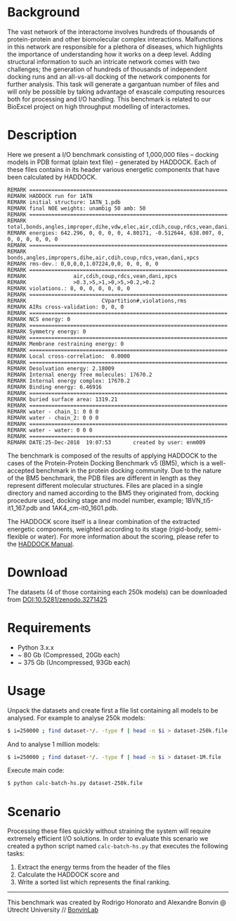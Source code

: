# Background
The vast network of the interactome involves hundreds of thousands of protein-protein and other biomolecular complex interactions. 
Malfunctions in this network are responsible for a plethora of diseases, which highlights the importance of understanding how it works on a deep level. 
Adding structural information to such an intricate network comes with two challenges; the generation of hundreds of thousands of independent docking runs and an all-vs-all docking of the network components for further analysis. 
This task will generate a gargantuan number of files and will only be possible by taking advantage of exascale computing resources both for processing and I/O handling. 
This benchmark is related to our BioExcel project on high throughput modelling of interactomes.

# Description

Here we present a I/O benchmark consisting of 1,000,000 files – docking models in PDB format (plain text file) - generated by HADDOCK.
Each of these files contains in its header various energetic components that have been calculated by HADDOCK. 

```REMARK FILENAME="1ATN_1061.pdb0"
REMARK ===============================================================
REMARK HADDOCK run for 1ATN
REMARK initial structure: 1ATN_1.pdb
REMARK final NOE weights: unambig 50 amb: 50
REMARK ===============================================================
REMARK            total,bonds,angles,improper,dihe,vdw,elec,air,cdih,coup,rdcs,vean,dani,xpcs,rg
REMARK energies: 642.296, 0, 0, 0, 0, 4.80171, -0.512644, 638.007, 0, 0, 0, 0, 0, 0, 0
REMARK ===============================================================
REMARK            bonds,angles,impropers,dihe,air,cdih,coup,rdcs,vean,dani,xpcs
REMARK rms-dev.: 0,0,0,0,1.07224,0,0, 0, 0, 0, 0
REMARK ===============================================================
REMARK               air,cdih,coup,rdcs,vean,dani,xpcs
REMARK               >0.3,>5,>1,>0,>5,>0.2,>0.2
REMARK violations.: 8, 0, 0, 0, 0, 0, 0
REMARK ===============================================================
REMARK                        CVpartition#,violations,rms
REMARK AIRs cross-validation: 0, 0, 0
REMARK ===============================================================
REMARK NCS energy: 0
REMARK ===============================================================
REMARK Symmetry energy: 0
REMARK ===============================================================
REMARK Membrane restraining energy: 0
REMARK ===============================================================
REMARK Local cross-correlation:  0.0000
REMARK ===============================================================
REMARK Desolvation energy: 2.18009
REMARK Internal energy free molecules: 17670.2
REMARK Internal energy complex: 17670.2
REMARK Binding energy: 6.46916
REMARK ===============================================================
REMARK buried surface area: 1319.21
REMARK ===============================================================
REMARK water - chain_1: 0 0 0
REMARK water - chain_2: 0 0 0
REMARK ===============================================================
REMARK water - water: 0 0 0
REMARK ===============================================================
REMARK DATE:25-Dec-2018  19:07:53       created by user: enm009
```

The benchmark is composed of the results of applying HADDOCK to the cases of the Protein-Protein Docking Benchmark v5 (BM5), which is a well-accepted benchmark in the protein docking community.   Due to the nature of the BM5 benchmark, the PDB files are different in length as they represent different molecular structures.  Files are placed in a single directory and named according to the BM5 they originated from, docking procedure used, docking stage and model number, example; 1BVN_ti5-it1_167.pdb and 1AK4_cm-it0_1601.pdb.

The HADDOCK score itself is a linear combination of the extracted energetic components, weighted according to its stage (rigid-body, semi-flexible or water).
For more information about the scoring, please refer to the [HADDOCK Manual](http://www.bonvinlab.org/software/haddock2.2/scoring/).

# Download

The datasets (4 of those containing each 250k models) can be downloaded from [DOI:10.5281/zenodo.3271425](https://zenodo.org/record/3271425)

# Requirements

* Python 3.x.x
* ~ 80 Gb (Compressed, 20Gb each)
* ~ 375 Gb (Uncompressed, 93Gb each)

# Usage

Unpack the datasets and create first a file list containing all models to be analysed.
For example to analyse 250k models:

```bash 
$ i=250000 ; find dataset-*/. -type f | head -n $i > dataset-250k.file
```
And to analyse 1 million models:

```bash 
$ i=250000 ; find dataset-*/. -type f | head -n $i > dataset-1M.file
```


Execute main code:

```bash
$ python calc-batch-hs.py dataset-250k.file
```


# Scenario
 
 Processing these files quickly without straining the system will require extremely efficient I/O solutions.
In order to evaluate this scenario we created a python script named `calc-batch-hs.py` that executes the following tasks:
1. Extract the energy terms from the header of the files
2. Calculate the HADDOCK score and 
3. Write a sorted list which represents the final ranking. 

***

This benchmark was created by Rodrigo Honorato and Alexandre Bonvin @ Utrecht University // [BonvinLab](http://www.bonvinlab.org)
